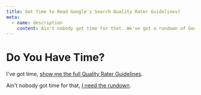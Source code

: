 ```yaml
---
title: Got Time to Read Google's Search Quality Rater Guidelines?
meta:
  - name: description
    content: Ain't nobody got time for that. We've got a rundown of Google's Search Quality Rater Guidelines waitin' for you.
---
```


# Do You Have Time?

I've got time, [show me the full Quality Rater Guidelines](/qrg/general-guidelines-overview/).

Ain't nobody got time for that, [I need the rundown](/tldr/).
